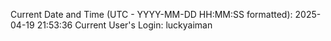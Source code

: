 Current Date and Time (UTC - YYYY-MM-DD HH:MM:SS formatted): 2025-04-19 21:53:36
Current User's Login: luckyaiman

